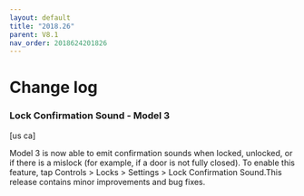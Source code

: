 ```yaml
---
layout: default
title: "2018.26"
parent: V8.1
nav_order: 2018624201826
---
```


# Change log

### Lock Confirmation Sound  - Model 3
[us ca]

Model 3 is now able to emit confirmation sounds when locked, unlocked, or if there is a mislock (for example, if a door is not fully closed). To enable this feature, tap Controls > Locks > Settings > Lock Confirmation Sound.This release contains minor improvements and bug fixes.